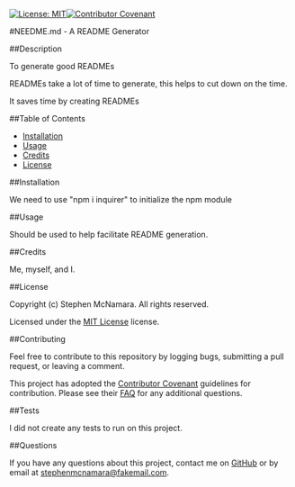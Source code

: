 
[![License: MIT](https://img.shields.io/badge/License-MIT-yellow.svg)](https://opensource.org/licenses/MIT)[![Contributor Covenant](https://img.shields.io/badge/Contributor%20Covenant-v2.0%20adopted-ff69b4.svg)](code_of_conduct.md)

#NEEDME.md - A README Generator

##Description

To generate good READMEs

READMEs take a lot of time to generate, this helps to cut down on the time.

It saves time by creating READMEs

##Table of Contents

* [Installation](#installation)
* [Usage](#usage)
* [Credits](#credits)
* [License](#license)

##Installation

We need to use "npm i inquirer" to initialize the npm module

##Usage

Should be used to help facilitate README generation.

##Credits

Me, myself, and I.

##License

Copyright (c) Stephen McNamara. All rights reserved.

Licensed under the [MIT License](LICENSE.txt) license.

##Contributing 

Feel free to contribute to this repository by logging bugs, submitting a pull request, or leaving a comment.

This project has adopted the [Contributor Covenant](https://www.contributor-covenant.org/) guidelines for contribution. Please see their [FAQ](https://www.contributor-covenant.org/faq/) for any additional questions.
  
##Tests

 I did not create any tests to run on this project.

##Questions

If you have any questions about this project, contact me on [GitHub](github.com/mac-attac) or by email at stephenmcnamara@fakemail.com.
